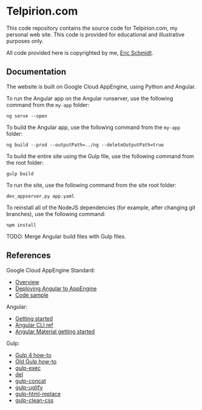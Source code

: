 # Telpirion.com

This code repository contains the source code for Telpirion.com,
my personal web site. This code is provided for educational
and illustrative purposes only.

All code provided here is copyrighted by me,
[Eric Schmidt](https://www.linkedin.com/in/eric-schmidt-692640/).

## Documentation

The website is built on Google Cloud AppEngine, using
Python and Angular.

To run the Angular app on the Angular runserver, use
the following command from the `my-app` folder:

```
ng serve --open
```

To build the Angular app, use the following command from the
`my-app` folder:

```
ng build --prod --outputPath=../ng --deleteOutputPath=true
```

To build the entire site using the Gulp file, use the
following command from the root folder:

```
gulp build
```

To run the site, use the following command from the site root folder:

```
dev_appserver.py app.yaml
```

To reinstall all of the NodeJS dependencies (for example, after changing
git branches), use the following command:

```
npm install
```

TODO: Merge Angular build files with Gulp files.

## References

Google Cloud AppEngine Standard:
  * [Overview](https://cloud.google.com/appengine/docs/standard/python/runtime#customized-libraries-in-python-version-27)
  * [Deploying Angular to AppEngine](https://medium.com/@asanoop24/deploying-angular-6-app-on-google-app-engine-b6259d4c16c2)
  * [Code sample](https://github.com/googlecodelabs/cloud-cardboard-viewer)

Angular:
  * [Getting started](https://angular.io/guide/quickstart#getting-started)
  * [Angular CLI ref](https://angular.io/cli/build)
  * [Angular Material getting started](https://material.angular.io/guide/getting-started)

Gulp:
  * [Gulp 4 how-to](https://fettblog.eu/gulp-4-parallel-and-series/)
  * [Old Gulp how-to](https://www.smashingmagazine.com/2014/06/building-with-gulp/)
  * [gulp-exec](https://www.npmjs.com/package/gulp-exec)
  * [del](https://github.com/gulpjs/gulp/blob/master/docs/recipes/delete-files-folder.md)
  * [gulp-concat](https://www.npmjs.com/package/gulp-concat)
  * [gulp-uglify](https://www.npmjs.com/package/gulp-uglify)
  * [gulp-html-replace](https://www.npmjs.com/package/gulp-html-replace)
  * [gulp-clean-css](https://www.npmjs.com/package/gulp-clean-css)